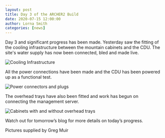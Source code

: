 ```yaml
---
layout: post
title: Day 3 of the ARCHER2 Build
date: 2020-07-15 12:00:00
author: Lorna Smith
categories: [news]
---
```


Day 3 and significant progress has been made. Yesterday saw the fitting of the cooling infrastructure between the mountain cabinets and the CDU. The site's water supply has now been connected, bled and made live. 

<img src="{{ site.baseurl }}/img/news/2020-07-15-pic1.png" alt="Cooling Infrastructure" />

All the power connections have been made and the CDU has been powered up as a functional test.  

<img src="{{ site.baseurl }}/img/news/2020-07-15-pic2.png" alt="Power connectors and plugs" />

The overhead trays have also been fitted and work has begun on connecting the management server.

<img src="{{ site.baseurl }}/img/news/2020-07-15-pic3.png" alt="Cabinets with and without overhead trays" />

Watch out for tomorrow’s blog for more details on today’s progress. 

Pictures supplied by Greg Muir

 


